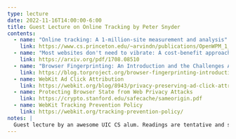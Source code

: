 ```yaml
---
type: lecture
date: 2022-11-16T14:00:00-6:00
title: Guest Lecture on Online Tracking by Peter Snyder
contents:
  - name: "Online tracking: A 1-million-site measurement and analysis"
    link: https://www.cs.princeton.edu/~arvindn/publications/OpenWPM_1_million_site_tracking_measurement.pdf
  - name: "Most websites don't need to vibrate: A cost-benefit approach to improving browser security"
    link: https://arxiv.org/pdf/1708.08510
  - name: "Browser Fingerprinting: An Introduction and the Challenges Ahead"
    link: https://blog.torproject.org/browser-fingerprinting-introduction-and-challenges-ahead
  - name: WebKit Ad Click Attribution
    link: https://webkit.org/blog/8943/privacy-preserving-ad-click-attribution-for-the-web/
  - name: Protecting Browser State from Web Privacy Attacks
    link: https://crypto.stanford.edu/safecache/sameorigin.pdf
  - name: WebKit Tracking Prevention Policy
    link: https://webkit.org/tracking-prevention-policy/
notes: | 
  Guest lecture by an awesome UIC CS alum. Readings are tentative and subject to change!
---
```

